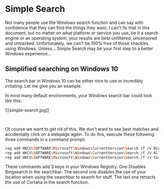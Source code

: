
# Simple Search

Not many people use the Windows search function and can say with confidence that they can find the things they want. I can't fix that in this document, but no matter on what platform or service you use, be it a search engine or an operating system, your results are best unfiltered, uncensored and untracked.
Unfortunately, we can't be 100% free of those shackles using Windows. Unless... Simple Search may be your first step to a better Windows experience... 


## Simplified searching on Windows 10
The search bar in Windows 10 can be either nice to use or incredibly irritating.
Let me give you an example.

In most many default environments, your Windows search bar could look like this:

![[simple-search.jpg]]

<br>

Of course we want to get rid of this. We don't want to see best matches and accidentally click on a webpage again. 
To do this, execute these following three commands in a command prompt:

```bash
reg add HKCU\SOFTWARE\Microsoft\Windows\CurrentVersion\Search /f /v BingSearchEnabled /t REG_DWORD /d 0
reg add HKCU\SOFTWARE\Microsoft\Windows\CurrentVersion\Search /f /v AllowSearchToUseLocation /t REG_DWORD /d 0
reg add HKCU\SOFTWARE\Microsoft\Windows\CurrentVersion\Search /f /v CortanaConsent /t REG_DWORD /d 0

```

These commands add 3 keys in your Windows Registry. One Disables Bingsearch in the searchbar. The second one disables the use of your location when using the searchbar to search for stuff. The last one retracts the use of Cortana in the search function.

